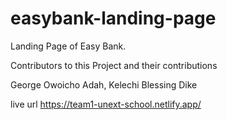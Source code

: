 # easybank-landing-page
Landing Page of Easy Bank.

Contributors to this Project and their contributions
                    
 George Owoicho Adah,
 Kelechi Blessing Dike

live url https://team1-unext-school.netlify.app/
